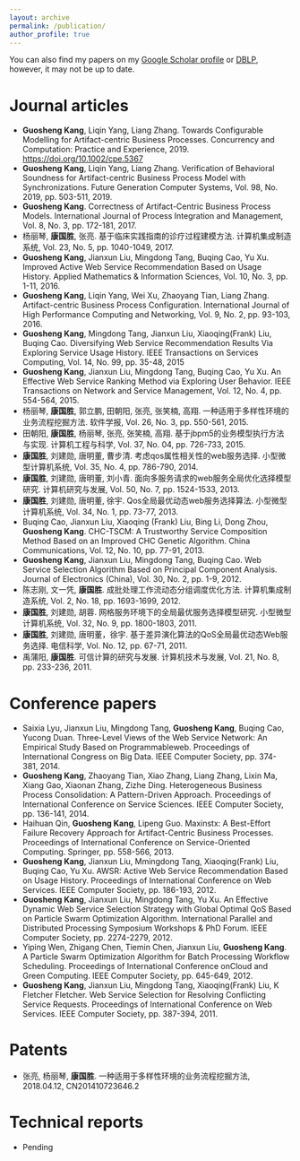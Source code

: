 ```yaml
---
layout: archive
permalink: /publication/
author_profile: true
---
```

You can also find my papers on my <a href="https://scholar.google.com.hk/citations?user=dGw4VPoAAAAJ&hl=en">Google Scholar profile</a> or <a href="https://dblp.org/pers/hd/k/Kang:Guosheng">DBLP</a>, however, it may not be up to date.

Journal articles
======
* **Guosheng Kang**, Liqin Yang, Liang Zhang. Towards Configurable Modelling for Artifact-centric Business Processes. Concurrency and Computation: Practice and Experience, 2019. <https://doi.org/10.1002/cpe.5367>
* **Guosheng Kang**, Liqin Yang, Liang Zhang. Verification of Behavioral Soundness for Artifact-centric Business Process Model with Synchronizations. Future Generation Computer Systems, Vol. 98, No. 2019, pp. 503-511, 2019.
* **Guosheng Kang**. Correctness of Artifact-Centric Business Process Models. International Journal of Process Integration and Management, Vol. 8, No. 3, pp. 172-181, 2017.
* 杨丽琴, **康国胜**, 张亮. 基于临床实践指南的诊疗过程建模方法. 计算机集成制造系统, Vol. 23, No. 5, pp. 1040-1049, 2017.
* **Guosheng Kang**, Jianxun Liu, Mingdong Tang, Buqing Cao, Yu Xu. Improved Active Web Service Recommendation Based on Usage History. Applied Mathematics & Information Sciences, Vol. 10, No. 3, pp. 1-11, 2016.
* **Guosheng Kang**, Liqin Yang, Wei Xu, Zhaoyang Tian, Liang Zhang. Artifact-centric Business Process Configuration. International Journal of High Performance Computing and Networking, Vol. 9, No. 2, pp. 93-103, 2016.
* **Guosheng Kang**, Mingdong Tang, Jianxun Liu, Xiaoqing(Frank) Liu, Buqing Cao. Diversifying Web Service Recommendation Results Via Exploring Service Usage History. IEEE Transactions on Services Computing, Vol. 14, No. 99, pp. 35-48, 2015
* **Guosheng Kang**, Jianxun Liu, Mingdong Tang, Buqing Cao, Yu Xu. An Effective Web Service Ranking Method via Exploring User Behavior. IEEE Transactions on Network and Service Management, Vol. 12, No. 4, pp. 554-564, 2015.
* 杨丽琴, **康国胜**, 郭立鹏, 田朝阳, 张亮, 张笑楠, 高翔. 一种适用于多样性环境的业务流程挖掘方法. 软件学报, Vol. 26, No. 3, pp. 550-561, 2015.
* 田朝阳, **康国胜**, 杨丽琴, 张亮, 张笑楠, 高翔. 基于jbpm5的业务模型执行方法与实现. 计算机工程与科学, Vol. 37, No. 04, pp. 726-733, 2015.
* **康国胜**, 刘建勋, 唐明董, 曹步清. 考虑qos属性相关性的web服务选择. 小型微型计算机系统, Vol. 35, No. 4, pp. 786-790, 2014.
* **康国胜**, 刘建勋, 唐明董, 刘小青. 面向多服务请求的web服务全局优化选择模型研究. 计算机研究与发展, Vol. 50, No. 7, pp. 1524-1533, 2013.
* **康国胜**, 刘建勋, 唐明董, 徐宇. Qos全局最优动态web服务选择算法. 小型微型计算机系统, Vol. 34, No. 1, pp. 73-77, 2013.
* Buqing Cao, Jianxun Liu, Xiaoqing (Frank) Liu, Bing Li, Dong Zhou, **Guosheng Kang**. CHC-TSCM: A Trustworthy Service Composition Method Based on an Improved CHC Genetic Algorithm. China Communications, Vol. 12, No. 10, pp. 77-91, 2013.
* **Guosheng Kang**, Jianxun Liu, Mingdong Tang, Buqing Cao. Web Service Selection Algorithm Based on Principal Component Analysis. Journal of Electronics (China), Vol. 30, No. 2, pp. 1-9, 2012.
* 陈志刚, 文一凭, **康国胜**. 成批处理工作流动态分组调度优化方法. 计算机集成制造系统, Vol. 2, No. 18, pp. 1693-1699, 2012.
* **康国胜**, 刘建勋, 胡蓉. 网格服务环境下的全局最优服务选择模型研究. 小型微型计算机系统, Vol. 32, No. 9, pp. 1800-1803, 2011.
* **康国胜**, 刘建勋, 唐明董，徐宇. 基于差异演化算法的QoS全局最优动态Web服务选择. 电信科学, Vol. No. 12, pp. 67-71, 2011.
* 禹蒲阳, **康国胜**. 可信计算的研究与发展. 计算机技术与发展, Vol. 21, No. 8, pp. 233-236, 2011.

Conference papers
======
* Saixia Lyu, Jianxun Liu, Mingdong Tang, **Guosheng Kang**, Buqing Cao, Yucong Duan. Three-Level Views of the Web Service Network: An Empirical Study Based on Programmableweb. Proceedings of International Congress on Big Data. IEEE Computer Society, pp. 374-381, 2014.
* **Guosheng Kang**, Zhaoyang Tian, Xiao Zhang, Liang Zhang, Lixin Ma, Xiang Gao, Xiaonan Zhang, Zizhe Ding. Heterogeneous Business Process Consolidation: A Pattern-Driven Approach. Proceedings of International Conference on Service Sciences. IEEE Computer Society, pp. 136-141, 2014.
* Haihuan Qin, **Guosheng Kang**, Lipeng Guo. Maxinstx: A Best-Effort Failure Recovery Approach for Artifact-Centric Business Processes. Proceedings of International Conference on Service-Oriented Computing. Springer, pp. 558-566, 2013.
* **Guosheng Kang**, Jianxun Liu, Mmingdong Tang, Xiaoqing(Frank) Liu, Buqing Cao, Yu Xu. AWSR: Active Web Service Recommendation Based on Usage History. Proceedings of International Conference on Web Services. IEEE Computer Society, pp. 186-193, 2012.
* **Guosheng Kang**, Jianxun Liu, Mingdong Tang, Yu Xu. An Effective Dynamic Web Service Selection Strategy with Global Optimal QoS Based on Particle Swarm Optimization Algorithm. International Parallel and Distributed Processing Symposium Workshops & PhD Forum. IEEE Computer Society,  pp. 2274-2279, 2012.
* Yiping Wen, Zhigang Chen, Tiemin Chen, Jianxun Liu, **Guosheng Kang**. A Particle Swarm Optimization Algorithm for Batch Processing Workflow Scheduling. Proceedings of International Conference onCloud and Green Computing. IEEE Computer Society, pp. 645-649, 2012.
* **Guosheng Kang**, Jianxun Liu, Mingdong Tang, Xiaoqing(Frank) Liu, K Fletcher Fletcher. Web Service Selection for Resolving Conflicting Service Requests. Proceedings of International Conference on Web Services. IEEE Computer Society, pp. 387-394, 2011.

Patents
======
* 张亮, 杨丽琴, **康国胜**. 一种适用于多样性环境的业务流程挖掘方法, 2018.04.12, CN201410723646.2

Technical reports
======
* Pending
